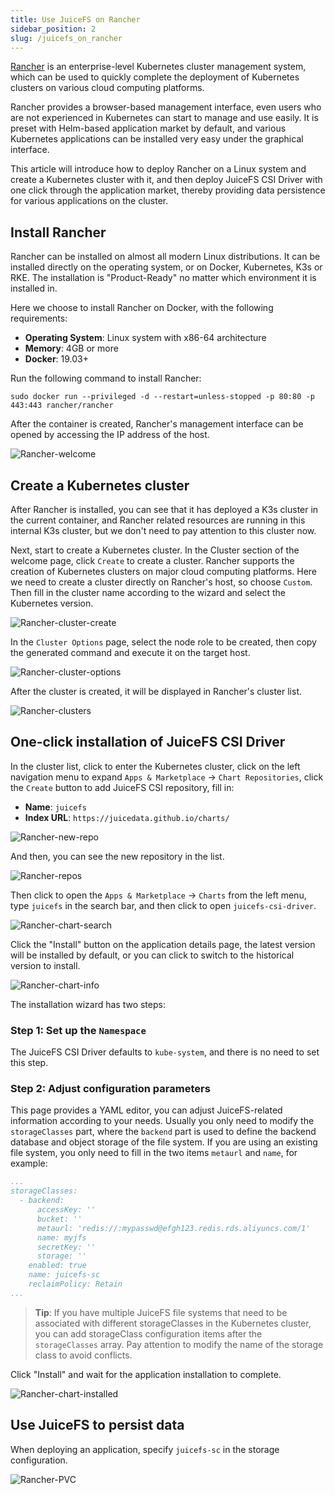 ```yaml
---
title: Use JuiceFS on Rancher
sidebar_position: 2
slug: /juicefs_on_rancher
---
```


[Rancher](https://rancher.com) is an enterprise-level Kubernetes cluster management system, which can be used to quickly complete the deployment of Kubernetes clusters on various cloud computing platforms.

Rancher provides a browser-based management interface, even users who are not experienced in Kubernetes can start to manage and use easily. It is preset with Helm-based application market by default, and various Kubernetes applications can be installed very easy under the graphical interface.

This article will introduce how to deploy Rancher on a Linux system and create a Kubernetes cluster with it, and then deploy JuiceFS CSI Driver with one click through the application market, thereby providing data persistence for various applications on the cluster.

## Install Rancher

Rancher can be installed on almost all modern Linux distributions. It can be installed directly on the operating system, or on Docker, Kubernetes, K3s or RKE. The installation is "Product-Ready" no matter which environment it is installed in.

Here we choose to install Rancher on Docker, with the following requirements:

- **Operating System**: Linux system with x86-64 architecture
- **Memory**: 4GB or more
- **Docker**: 19.03+

Run the following command to install Rancher:

```shell
sudo docker run --privileged -d --restart=unless-stopped -p 80:80 -p 443:443 rancher/rancher
```

After the container is created, Rancher's management interface can be opened by accessing the IP address of the host.

![Rancher-welcome](../images/rancher-welcome.jpeg)

## Create a Kubernetes cluster

After Rancher is installed, you can see that it has deployed a K3s cluster in the current container, and Rancher related resources are running in this internal K3s cluster, but we don't need to pay attention to this cluster now.

Next, start to create a Kubernetes cluster. In the Cluster section of the welcome page, click `Create` to create a cluster. Rancher supports the creation of Kubernetes clusters on major cloud computing platforms. Here we need to create a cluster directly on Rancher's host, so choose `Custom`. Then fill in the cluster name according to the wizard and select the Kubernetes version.

![Rancher-cluster-create](../images/rancher-cluster-create.jpg)

In the `Cluster Options` page, select the node role to be created, then copy the generated command and execute it on the target host.

![Rancher-cluster-options](../images/rancher-cluster-options.jpg)

After the cluster is created, it will be displayed in Rancher's cluster list.

![Rancher-clusters](../images/rancher-clusters.jpg)

## One-click installation of JuiceFS CSI Driver

In the cluster list, click to enter the Kubernetes cluster, click on the left navigation menu to expand `Apps & Marketplace` -> `Chart Repositories`, click the `Create` button to add JuiceFS CSI repository, fill in:

- **Name**: `juicefs`
- **Index URL**: `https://juicedata.github.io/charts/`

![Rancher-new-repo](../images/rancher-new-repo.jpg)

And then, you can see the new repository in the list.

![Rancher-repos](../images/rancher-repos.jpg)

Then click to open the `Apps & Marketplace` → `Charts` from the left menu, type `juicefs` in the search bar, and then click to open `juicefs-csi-driver`.

![Rancher-chart-search](../images/rancher-chart-search.jpg)

Click the "Install" button on the application details page, the latest version will be installed by default, or you can click to switch to the historical version to install.

![Rancher-chart-info](../images/rancher-chart-info.jpg)

The installation wizard has two steps:

### Step 1: Set up the `Namespace`

The JuiceFS CSI Driver defaults to `kube-system`, and there is no need to set this step.

### Step 2: Adjust configuration parameters

This page provides a YAML editor, you can adjust JuiceFS-related information according to your needs. Usually you only need to modify the `storageClasses` part, where the `backend` part is used to define the backend database and object storage of the file system. If you are using an existing file system, you only need to fill in the two items `metaurl` and `name`, for example:

```yaml
...
storageClasses:
  - backend:
      accessKey: ''
      bucket: ''
      metaurl: 'redis://:mypasswd@efgh123.redis.rds.aliyuncs.com/1'
      name: myjfs
      secretKey: ''
      storage: ''
    enabled: true
    name: juicefs-sc
    reclaimPolicy: Retain
...
```

> **Tip**: If you have multiple JuiceFS file systems that need to be associated with different storageClasses in the Kubernetes cluster, you can add storageClass configuration items after the `storageClasses` array. Pay attention to modify the name of the storage class to avoid conflicts.

Click "Install" and wait for the application installation to complete.

![Rancher-chart-installed](../images/rancher-chart-installed.jpg)

## Use JuiceFS to persist data

When deploying an application, specify `juicefs-sc` in the storage configuration.

![Rancher-PVC](../images/rancher-pvc.jpg)
